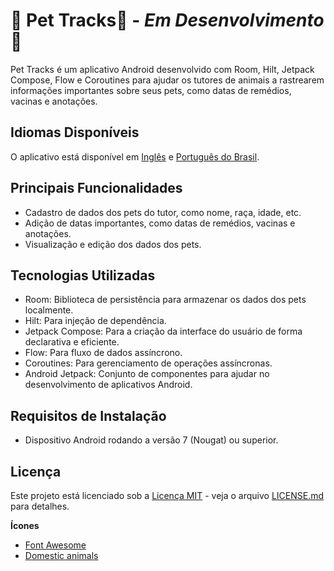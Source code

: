 # 🚧 Pet Tracks🐾 - *Em Desenvolvimento* 🚧

Pet Tracks é um aplicativo Android desenvolvido com Room, Hilt, Jetpack Compose, Flow e Coroutines
para ajudar os tutores de animais a rastrearem informações importantes sobre seus pets, como datas
de remédios, vacinas e anotações.

## Idiomas Disponíveis

O aplicativo está disponível em [Inglês](README.md) e [Português do Brasil](README.pt-br.md).

## Principais Funcionalidades

- Cadastro de dados dos pets do tutor, como nome, raça, idade, etc.
- Adição de datas importantes, como datas de remédios, vacinas e anotações.
- Visualização e edição dos dados dos pets.

## Tecnologias Utilizadas

- Room: Biblioteca de persistência para armazenar os dados dos pets localmente.
- Hilt: Para injeção de dependência.
- Jetpack Compose: Para a criação da interface do usuário de forma declarativa e eficiente.
- Flow: Para fluxo de dados assíncrono.
- Coroutines: Para gerenciamento de operações assíncronas.
- Android Jetpack: Conjunto de componentes para ajudar no desenvolvimento de aplicativos Android.

## Requisitos de Instalação

- Dispositivo Android rodando a versão 7 (Nougat) ou superior.

## Licença

Este projeto está licenciado sob a [Licença MIT](https://opensource.org/licenses/MIT) - veja o
arquivo [LICENSE.md](LICENSE) para detalhes.

**Ícones**

- [Font Awesome](https://fontawesome.com/)
- [Domestic animals](https://thenounproject.com/browse/collection-icon/domestic-animals-156132/?p=1)